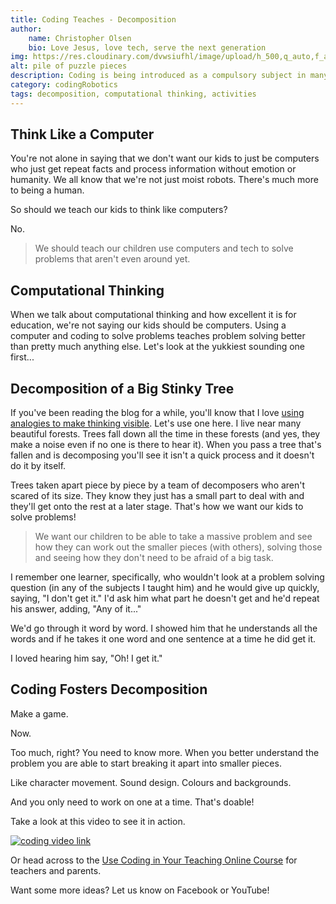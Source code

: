 ```yaml
---
title: Coding Teaches - Decomposition
author:
    name: Christopher Olsen
    bio: Love Jesus, love tech, serve the next generation
img: https://res.cloudinary.com/dvwsiufhl/image/upload/h_500,q_auto,f_auto/v1607587504/blog/photo-1494059980473-813e73ee784b_avupxc.jpg
alt: pile of puzzle pieces
description: Coding is being introduced as a compulsory subject in many schools. In this series we look at why that is great news. To start off, let's look at the skill of decomposition.
category: codingRobotics
tags: decomposition, computational thinking, activities
---
```

## Think Like a Computer
You're not alone in saying that we don't want our kids to just be computers who just get repeat facts and process information without emotion or humanity. We all know that we're not just moist robots. There's much more to being a human.

So should we teach our kids to think like computers? 

No.

> We should teach our children use computers and tech to solve problems that aren't even around yet.

## Computational Thinking
When we talk about computational thinking and how excellent it is for education, we're not saying our kids should be computers. Using a computer and coding to solve problems teaches problem solving better than pretty much anything else. Let's look at the yukkiest sounding one first...

## Decomposition of a Big Stinky Tree
If you've been reading the blog for a while, you'll know that I love [using analogies to make thinking visible](/blog/see-understanding-analogies). Let's use one here. I live near many beautiful forests. Trees fall down all the time in these forests (and yes, they make a noise even if no one is there to hear it). When you pass a tree that's fallen and is decomposing you'll see it isn't a quick process and it doesn't do it by itself.

Trees taken apart piece by piece by a team of decomposers who aren't scared of its size. They know they just has a small part to deal with and they'll get onto the rest at a later stage. That's how we want our kids to solve problems!

> We want our children to be able to take a massive problem and see how they can work out the smaller pieces (with others), solving those and seeing how they don't need to be afraid of a big task.

I remember one learner, specifically, who wouldn't look at a problem solving question (in any of the subjects I taught him) and he would give up quickly, saying, "I don't get it." I'd ask him what part he doesn't get and he'd repeat his answer, adding, "Any of it..."

We'd go through it word by word. I showed him that he understands all the words and if he takes it one word and one sentence at a time he did get it.

I loved hearing him say, "Oh! I get it."

## Coding Fosters Decomposition
Make a game.

Now.

Too much, right? You need to know more. When you better understand the problem you are able to start breaking it apart into smaller pieces. 

Like character movement. Sound design. Colours and backgrounds. 

And you only need to work on one at a time. That's doable!

Take a look at this video to see it in action.

[![coding video link](https://img.youtube.com/vi/8mgisdN-zgo/0.jpg)](https://www.youtube.com/watch?v=8mgisdN-zgo)

Or head across to the [Use Coding in Your Teaching Online Course](https://www.udemy.com/course/homecodeparents/?referralCode=9CF8785ED8A56A6FED8F) for teachers and parents.

Want some more ideas? Let us know on Facebook or YouTube!

